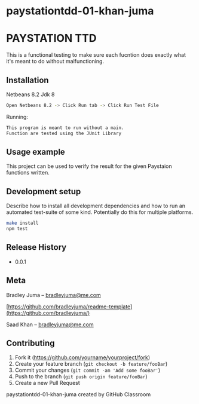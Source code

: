 # paystationtdd-01-khan-juma

# PAYSTATION TTD
> 


This is a functional testing to make sure each fucntion does exactly what it's meant to do without malfunctioning.

## Installation

Netbeans 8.2 Jdk 8

```sh
Open Netbeans 8.2 -> Click Run tab -> Click Run Test File
```
Running:

```sh
This program is meant to run without a main.
Function are tested using the JUnit Library

```

## Usage example

This project can be used to verify the result for the given Paystaion functions written.

## Development setup

Describe how to install all development dependencies and how to run an automated test-suite of some kind. Potentially do this for multiple platforms.

```sh
make install
npm test
```

## Release History

* 0.0.1


## Meta

Bradley Juma –  bradleyjuma@me.com

[https://github.com/bradleyjuma/readme-template](https://github.com/bradleyjuma/)

Saad Khan –  bradleyjuma@me.com


## Contributing

1. Fork it (<https://github.com/yourname/yourproject/fork>)
2. Create your feature branch (`git checkout -b feature/fooBar`)
3. Commit your changes (`git commit -am 'Add some fooBar'`)
4. Push to the branch (`git push origin feature/fooBar`)
5. Create a new Pull Request


paystationtdd-01-khan-juma created by GitHub Classroom
